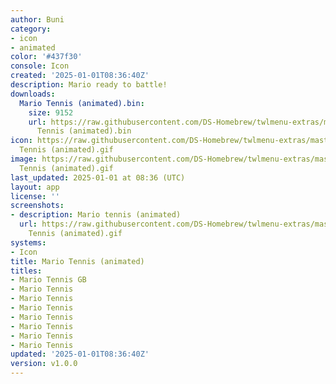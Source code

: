 ```yaml
---
author: Buni
category:
- icon
- animated
color: '#437f30'
console: Icon
created: '2025-01-01T08:36:40Z'
description: Mario ready to battle!
downloads:
  Mario Tennis (animated).bin:
    size: 9152
    url: https://raw.githubusercontent.com/DS-Homebrew/twlmenu-extras/master/_nds/TWiLightMenu/icons/Mario
      Tennis (animated).bin
icon: https://raw.githubusercontent.com/DS-Homebrew/twlmenu-extras/master/_nds/TWiLightMenu/icons/gif/Mario
  Tennis (animated).gif
image: https://raw.githubusercontent.com/DS-Homebrew/twlmenu-extras/master/_nds/TWiLightMenu/icons/gif/Mario
  Tennis (animated).gif
last_updated: 2025-01-01 at 08:36 (UTC)
layout: app
license: ''
screenshots:
- description: Mario tennis (animated)
  url: https://raw.githubusercontent.com/DS-Homebrew/twlmenu-extras/master/_nds/TWiLightMenu/icons/gif/Mario
    Tennis (animated).gif
systems:
- Icon
title: Mario Tennis (animated)
titles:
- Mario Tennis GB
- Mario Tennis
- Mario Tennis
- Mario Tennis
- Mario Tennis
- Mario Tennis
- Mario Tennis
- Mario Tennis
updated: '2025-01-01T08:36:40Z'
version: v1.0.0
---
```

